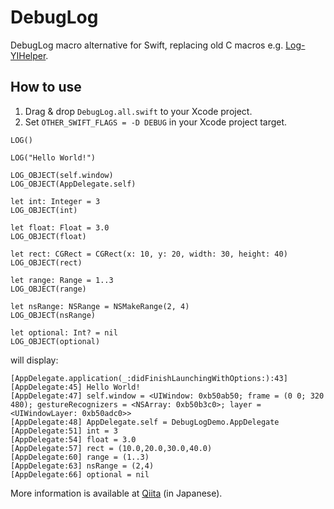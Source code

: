DebugLog
========

DebugLog macro alternative for Swift, replacing old C macros e.g. [Log-YIHelper](https://github.com/inamiy/Log-YIHelper/blob/master/NSLog%2BYIHelper.h).


How to use
----------

1. Drag & drop `DebugLog.all.swift` to your Xcode project.
2. Set `OTHER_SWIFT_FLAGS = -D DEBUG` in your Xcode project target.

```
LOG()

LOG("Hello World!")

LOG_OBJECT(self.window)
LOG_OBJECT(AppDelegate.self)

let int: Integer = 3
LOG_OBJECT(int)

let float: Float = 3.0
LOG_OBJECT(float)

let rect: CGRect = CGRect(x: 10, y: 20, width: 30, height: 40)
LOG_OBJECT(rect)

let range: Range = 1..3
LOG_OBJECT(range)

let nsRange: NSRange = NSMakeRange(2, 4)
LOG_OBJECT(nsRange)

let optional: Int? = nil
LOG_OBJECT(optional)
```

will display:

```
[AppDelegate.application(_:didFinishLaunchingWithOptions:):43] 
[AppDelegate:45] Hello World!
[AppDelegate:47] self.window = <UIWindow: 0xb50ab50; frame = (0 0; 320 480); gestureRecognizers = <NSArray: 0xb50b3c0>; layer = <UIWindowLayer: 0xb50adc0>>
[AppDelegate:48] AppDelegate.self = DebugLogDemo.AppDelegate
[AppDelegate:51] int = 3
[AppDelegate:54] float = 3.0
[AppDelegate:57] rect = (10.0,20.0,30.0,40.0)
[AppDelegate:60] range = (1..3)
[AppDelegate:63] nsRange = (2,4)
[AppDelegate:66] optional = nil
```

More information is available at [Qiita](http://qiita.com/inamiy/items/c4e137309725485dc195) (in Japanese).
